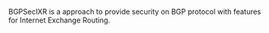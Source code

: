 BGPSecIXR is a approach to provide security on BGP protocol with features for Internet Exchange Routing.


